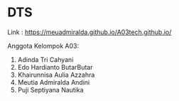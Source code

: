 # DTS

Link : https://meuadmiralda.github.io/A03tech.github.io/

Anggota Kelompok A03:
1. Adinda Tri Cahyani
2. Edo Hardianto ButarButar
3. Khairunnisa Aulia Azzahra
4. Meutia Admiralda Andini
5. Puji Septiyana Nautika
